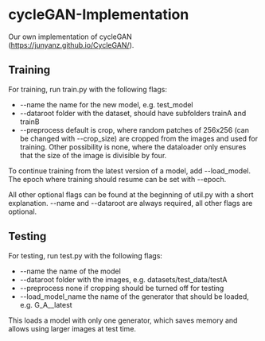# cycleGAN-Implementation

Our own implementation of cycleGAN (https://junyanz.github.io/CycleGAN/).

## Training

For training, run train.py with the following flags:

* --name the name for the new model, e.g. test_model
* --dataroot folder with the dataset, should have subfolders trainA and trainB
* --preprocess default is crop, where random patches of 256x256 (can be changed with --crop_size) are cropped from the images and used for training. Other possibility is none, where the dataloader only ensures that the size of the image is divisible by four.

To continue training from the latest version of a model, add --load_model. The epoch where training should resume can be set with --epoch.

All other optional flags can be found at the beginning of util.py with a short explanation. --name and --dataroot are always required, all other flags are optional.

## Testing

For testing, run test.py with the following flags:

* --name the name of the model
* --dataroot folder with the images, e.g. datasets/test_data/testA
* --preprocess none if cropping should be turned off for testing
* --load_model_name the name of the generator that should be loaded, e.g. G_A__latest

This loads a model with only one generator, which saves memory and allows using larger images at test time.
